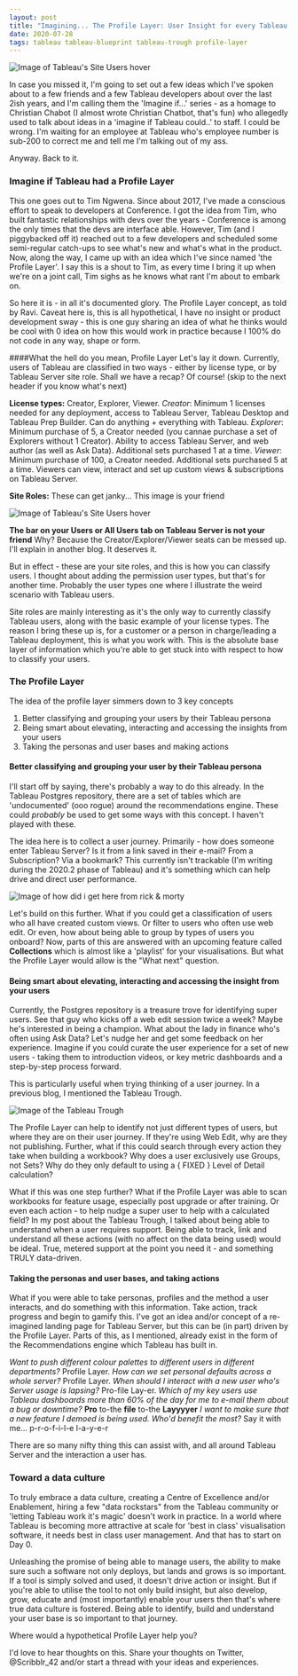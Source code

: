 ```yaml
---
layout: post
title: "Imagining... The Profile Layer: User Insight for every Tableau deployment"
date: 2020-07-28
tags: tableau tableau-blueprint tableau-trough profile-layer
---
```


![Image of Tableau's Site Users hover](/assets/tableau-profile-layer.png)

In case you missed it, I'm going to set out a few ideas which I've spoken about to a few friends and a few Tableau developers about over the last 2ish years, and I'm calling them the 'Imagine if...' series - as a homage to Christian Chabot (I almost wrote Christian Chatbot, that's fun) who allegedly used to talk about ideas in a 'imagine if Tableau could..' to staff. I could be wrong. I'm waiting for an employee at Tableau who's employee number is sub-200 to correct me and tell me I'm talking out of my ass.

Anyway.
Back to it.


### Imagine if Tableau had a Profile Layer
This one goes out to Tim Ngwena. 
Since about 2017, I've made a conscious effort to speak to developers at Conference. I got the idea from Tim, who built fantastic relationships with devs over the years - Conference is among the only times that the devs are interface able. However, Tim (and I piggybacked off it) reached out to a few developers and scheduled some semi-regular catch-ups to see what's new and what's what in the product. Now, along the way, I came up with an idea which I've since named 'the Profile Layer'. I say this is a shout to Tim, as every time I bring it up when we're on a joint call, Tim sighs as he knows what rant I'm about to embark on.

So here it is - in all it's documented glory. The Profile Layer concept, as told by Ravi.
Caveat here is, this is all hypothetical, I have no insight or product development sway - this is one guy sharing an idea of what he thinks would be cool with 0 idea on how this would work in practice because I 100% do not code in any way, shape or form.


####What the hell do you mean, Profile Layer
Let's lay it down. Currently, users of Tableau are classified in two ways - either by license type, or by Tableau Server site role. Shall we have a recap? Of course! (skip to the next header if you know what's next)

**License types:** Creator, Explorer, Viewer.
_Creator_: Minimum 1 licenses needed for any deployment, access to Tableau Server, Tableau Desktop and Tableau Prep Builder. Can do anything + everything with Tableau.
_Explorer_: Minimum purchase of 5, a Creator needed (you cannae purchase a set of Explorers without 1 Creator). Ability to access Tableau Server, and web author (as well as Ask Data). Additional sets purchased 1 at a time.
_Viewer_: Minimum purchase of 100, a Creator needed. Additional sets purchased 5 at a time. Viewers can view, interact and set up custom views & subscriptions on Tableau Server.

**Site Roles:** These can get janky...
This image is your friend

![Image of Tableau's Site Users hover](/assets/tableau-site-users.png)

**The bar on your Users or All Users tab on Tableau Server is not your friend**
Why? Because the Creator/Explorer/Viewer seats can be messed up. I'll explain in another blog. It deserves it. 

But in effect - these are your site roles, and this is how you can classify users. I thought about adding the permission user types, but that's for another time. Probably the user types one where I illustrate the weird scenario with Tableau users.

Site roles are mainly interesting as it's the only way to currently classify Tableau users, along with the basic example of your license types. The reason I bring these up is, for a customer or a person in charge/leading a Tableau deployment, this is what you work with. This is the absolute base layer of information which you're able to get stuck into with respect to how to classify your users.


### The Profile Layer
The idea of the profile layer simmers down to 3 key concepts

1. Better classifying and grouping your users by their Tableau persona
2. Being smart about elevating, interacting and accessing the insights from your users
3. Taking the personas and user bases and making actions


#### Better classifying and grouping your user by their Tableau persona

I'll start off by saying, there's probably a way to do this already. In the Tableau Postgres repository, there are a set of tables which are 'undocumented' (ooo rogue) around the recommendations engine. These could _probably_ be used to get some ways with this concept. I haven't played with these. 

The idea here is to collect a user journey. Primarily - how does someone enter Tableau Server? Is it from a link saved in their e-mail? From a Subscription? Via a bookmark? This currently isn't trackable (I'm writing during the 2020.2 phase of Tableau) and it's something which can help drive and direct user performance.

![Image of how did i get here from rick & morty](/assets/how-did-i-get-here-rick-morty.png)

Let's build on this further. What if you could get a classification of users who all have created custom views. Or filter to users who often use web edit. Or even, how about being able to group by types of users you onboard? Now, parts of this are answered with an upcoming feature called **Collections** which is almost like a 'playlist' for your visualisations. But what the Profile Layer would allow is the "What next" question.


#### Being smart about elevating, interacting and accessing the insight from your users

Currently, the Postgres repository is a treasure trove for identifying super users. See that guy who kicks off a web edit session twice a week? Maybe he's interested in being a champion. What about the lady in finance who's often using Ask Data? Let's nudge her and get some feedback on her experience. Imagine if you could curate the user experience for a set of new users - taking them to introduction videos, or key metric dashboards and a step-by-step process forward. 

This is particularly useful when trying thinking of a user journey. In a previous blog, I mentioned the Tableau Trough.

![Image of the Tableau Trough](/assets/tableau-trough-digital.png)

The Profile Layer can help to identify not just different types of users, but where they are on their user journey. If they're using Web Edit, why are they not publishing. Further, what if this could search through every action they take when building a workbook? Why does a user exclusively use Groups, not Sets? Why do they only default to using a { FIXED } Level of Detail calculation? 

What if this was one step further? What if the Profile Layer was able to scan workbooks for feature usage, especially post upgrade or after training. Or even each action - to help nudge a super user to help with a calculated field? In my post about the Tableau Trough, I talked about being able to understand when a user requires support. Being able to track, link and understand all these actions (with no affect on the data being used) would be ideal. True, metered support at the point you need it - and something TRULY data-driven.


#### Taking the personas and user bases, and taking actions

What if you were able to take personas, profiles and the method a user interacts, and do something with this information. Take action, track progress and begin to gamify this. I've got an idea and/or concept of a re-imagined landing page for Tableau Server, but this can be (in part) driven by the Profile Layer. Parts of this, as I mentioned, already exist in the form of the Recommendations engine which Tableau has built in. 

_Want to push different colour palettes to different users in different departments?_ Profile Layer.
_How can we set personal defaults across a whole server?_ Profile Layer.
_When should I interact with a new user who's Server usage is lapsing?_ Pro-file Lay-er.
_Which of my key users use Tableau dashboards more than 60% of the day for me to e-mail them about a bug or downtime?_ **Pro** to-the **file** to-the **Layyyyer**
_I want to make sure that a new feature I demoed is being used. Who'd benefit the most?_ Say it with me... p-r-o-f-i-l-e l-a-y-e-r

There are so many nifty thing this can assist with, and all around Tableau Server and the interaction a user has. 


### Toward a data culture

To truly embrace a data culture, creating a Centre of Excellence and/or Enablement, hiring a few "data rockstars" from the Tableau community or 'letting Tableau work it's magic' doesn't work in practice. In a world where Tableau is becoming more attractive at scale for 'best in class' visualisation software, it needs best in class user management. And that has to start on Day 0. 

Unleashing the promise of being able to manage users, the ability to make sure such a software not only deploys, but lands and grows is so important. If a tool is simply solved and used, it doesn't drive action or insight. But if you're able to utilise the tool to not only build insight, but also develop, grow, educate and (most importantly) enable your users then that's where true data culture is fostered. Being able to identify, build and understand your user base is so important to that journey.

Where would a hypothetical Profile Layer help you?

I'd love to hear thoughts on this. Share your thoughts on Twitter, @Scribblr_42 and/or start a thread with your ideas and experiences.